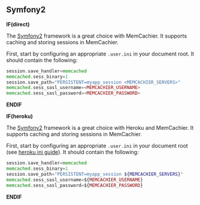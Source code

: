 
## Symfony2

**IF(direct)**

The [Symfony2](http://symfony.com/) framework is a great choice with
MemCachier. It supports caching and storing sessions in MemCachier.

First, start by configuring an appropriate `.user.ini` in your document root.
It should contain the following:

```php
session.save_handler=memcached
memcached.sess_binary=1
session.save_path="PERSISTENT=myapp_session <MEMCACHIER_SERVERS>"
memcached.sess_sasl_username=<MEMCACHIER_USERNAME>
memcached.sess_sasl_password=<MEMCACHIER_PASSWORD>
```
**ENDIF**

**IF(heroku)**

The [Symfony2](http://symfony.com/) framework is a great choice with
Heroku and MemCachier. It supports caching and storing sessions in
MemCachier.

First, start by configuring an appropriate `.user.ini` in your
document root (see [heroku ini
guide](https://devcenter.heroku.com/articles/custom-php-settings#user-ini-files-recommended)).
It should contain the following:

```php
session.save_handler=memcached
memcached.sess_binary=1
session.save_path="PERSISTENT=myapp_session ${MEMCACHIER_SERVERS}"
memcached.sess_sasl_username=${MEMCACHIER_USERNAME}
memcached.sess_sasl_password=${MEMCACHIER_PASSWORD}
```
**ENDIF**
